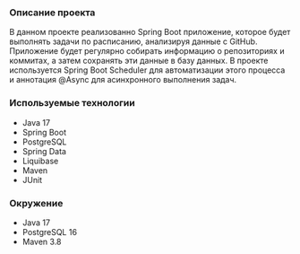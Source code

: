 ### Описание проекта

В данном проекте реализованно Spring Boot приложение, 
которое будет выполнять задачи по расписанию, анализируя данные с GitHub.
Приложение будет регулярно собирать информацию о репозиториях и коммитах, 
а затем сохранять эти данные в базу данных. 
В проекте используется Spring Boot Scheduler для автоматизации этого процесса 
и аннотация @Async для асинхронного выполнения задач.

### Используемые технологии

- Java 17
- Spring Boot
- PostgreSQL
- Spring Data
- Liquibase
- Maven
- JUnit

### Окружение 

- Java 17
- PostgreSQL 16
- Maven 3.8